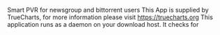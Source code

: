Smart PVR for newsgroup and bittorrent users
This App is supplied by TrueCharts, for more information please visit https://truecharts.org
This application runs as a daemon on your download host. It checks for
